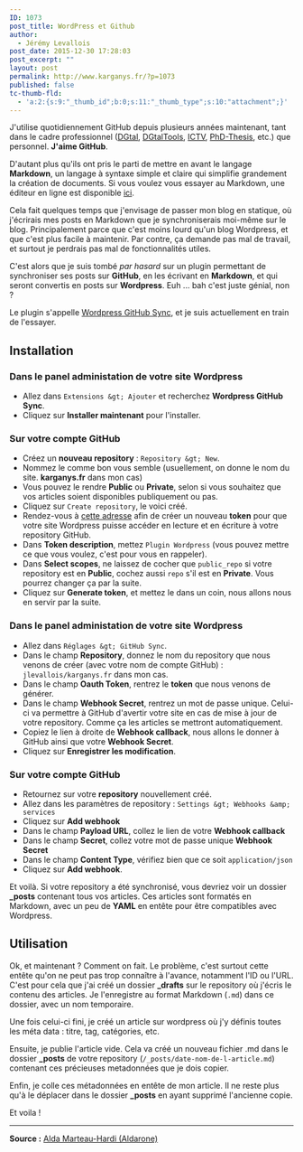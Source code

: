 ```yaml
---
ID: 1073
post_title: WordPress et Github
author:
  - Jérémy Levallois
post_date: 2015-12-30 17:28:03
post_excerpt: ""
layout: post
permalink: http://www.karganys.fr/?p=1073
published: false
tc-thumb-fld:
  - 'a:2:{s:9:"_thumb_id";b:0;s:11:"_thumb_type";s:10:"attachment";}'
---
```

J'utilise quotidiennement GitHub depuis plusieurs années maintenant, tant dans
le cadre professionnel ([DGtal](https://github.com/DGtal-team/DGtal),
[DGtalTools](https://github.com/DGtal-team/DGtalTools),
[ICTV](https://github.com/dcoeurjo/ICTV),
[PhD-Thesis](https://github.com/jlevallois/PhD-Thesis), etc.) que personnel.
**J'aime GitHub**.

D'autant plus qu'ils ont pris le parti de mettre en avant le langage
**Markdown**, un langage à syntaxe simple et claire qui simplifie grandement la
création de documents. Si vous voulez vous essayer au Markdown, une éditeur en
ligne est disponible [ici](https://stackedit.io/editor).

Cela fait quelques temps que j'envisage de passer mon blog en statique, où
j'écrirais mes posts en Markdown que je synchroniserais moi-même sur le blog.
Principalement parce que c'est moins lourd qu'un blog Wordpress, et que c'est
plus facile à maintenir. Par contre, ça demande pas mal de travail, et surtout
je perdrais pas mal de fonctionnalités utiles.

C'est alors que je suis tombé *par hasard* sur un plugin permettant de
synchroniser ses posts sur **GitHub**, en les écrivant en **Markdown**, et qui
seront convertis en posts sur **Wordpress**. Euh ... bah c'est juste génial, non ?

Le plugin s'appelle [Wordpress GitHub
Sync](https://wordpress.org/plugins/wp-github-sync/), et je suis actuellement en
train de l'essayer.

## Installation

### Dans le panel administation de votre site Wordpress

- Allez dans ``Extensions &gt; Ajouter`` et recherchez **Wordpress GitHub Sync**.
- Cliquez sur **Installer maintenant** pour l'installer.

### Sur votre compte GitHub

- Créez un **nouveau repository** : ``Repository &gt; New``.
- Nommez le comme bon vous semble (usuellement, on donne le nom du site. **karganys.fr** dans mon cas)
- Vous pouvez le rendre **Public** ou **Private**, selon si vous souhaitez que vos articles soient disponibles publiquement ou pas.
- Cliquez sur ``Create repository``, le voici créé.
- Rendez-vous à [cette adresse](https://github.com/settings/tokens/new) afin de créer un nouveau **token** pour que votre site Wordpress puisse accéder en lecture et en écriture à votre repository GitHub.
- Dans **Token description**, mettez ``Plugin Wordpress`` (vous pouvez mettre ce que vous voulez, c'est pour vous en rappeler).
- Dans **Select scopes**, ne laissez de cocher que ``public_repo`` si votre repository est en **Public**, cochez aussi ``repo`` s'il est en **Private**. Vous pourrez changer ça par la suite.
- Cliquez sur **Generate token**, et mettez le dans un coin, nous allons nous en servir par la suite.

### Dans le panel administation de votre site Wordpress

- Allez dans ``Réglages &gt; GitHub Sync``.
- Dans le champ **Repository**, donnez le nom du repository que nous venons de créer (avec votre nom de compte GitHub) : ``jlevallois/karganys.fr`` dans mon cas.
- Dans le champ **Oauth Token**, rentrez le **token** que nous venons de générer.
- Dans le champ **Webhook Secret**, rentrez un mot de passe unique. Celui-ci va permettre à GitHub d'avertir votre site en cas de mise à jour de votre repository. Comme ça les articles se mettront automatiquement.
- Copiez le lien à droite de **Webhook callback**, nous allons le donner à GitHub ainsi que votre **Webhook Secret**.
- Cliquez sur **Enregistrer les modification**.

### Sur votre compte GitHub

- Retournez sur votre **repository** nouvellement créé.
- Allez dans les paramètres de repository : ``Settings &gt; Webhooks &amp; services``
- Cliquez sur **Add webhook**
- Dans le champ **Payload URL**, collez le lien de votre **Webhook callback**
- Dans le champ **Secret**, collez votre mot de passe unique **Webhook Secret**
- Dans le champ **Content Type**, vérifiez bien que ce soit ``application/json``
- Cliquez sur **Add webhook**.

Et voilà. Si votre repository a été synchronisé, vous devriez voir un dossier
**_posts** contenant tous vos articles. Ces articles sont formatés en Markdown,
avec un peu de **YAML** en entête pour être compatibles avec Wordpress.


## Utilisation

Ok, et maintenant ? Comment on fait. Le problème, c'est surtout cette entête
qu'on ne peut pas trop connaître à l'avance, notamment l'ID ou l'URL. C'est pour
cela que j'ai créé un dossier **_drafts** sur le repository où j'écris le
contenu des articles. Je l'enregistre au format Markdown (``.md``) dans ce
dossier, avec un nom temporaire.

Une fois celui-ci fini, je créé un article sur wordpress
où j'y définis toutes les méta data : titre, tag, catégories, etc.

Ensuite, je publie l'article vide. Cela va créé un nouveau fichier .md dans le
dossier **_posts** de votre repository (``/_posts/date-nom-de-l-article.md``)
contenant ces précieuses metadonnées que je dois copier.

Enfin, je colle ces métadonnées en entête de mon article. Il ne reste plus qu'à le déplacer dans le dossier **_posts** en ayant supprimé l'ancienne copie.

Et voila !

---
**Source :** [Alda Marteau-Hardi (Aldarone)](http://aldarone.fr/ecrire-avec-vim-pusher-sur-github-publier-sur-wordpress/)